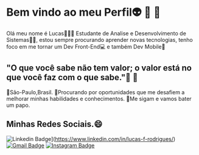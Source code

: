 # Bem vindo ao meu Perfil👽 👾 🤖


Olá meu nome é Lucas🙋🏽‍♂️
Estudante de Analise e Desenvolvimento de Sistemas👨‍💻, estou sempre procurando aprender novas tecnologias, tenho foco em me tornar um Dev Front-End💻 e também Dev Mobile📱

## "O que você sabe não tem valor; o valor está no que você faz com o que sabe."🍃 🍂

📍São-Paulo,Brasil.
🔎Procurando por oportunidades que me desafiem a melhorar minhas habilidades e conhecimentos.
🔔Me sigam e vamos bater um papo.

## Minhas Redes Sociais.😄

![Linkedin Badge](https://img.shields.io/badge/-Lucas%20Rodrigues-6633cc?style=flat-square&logo=Linkedin&logoColor=white&link=https://www.linkedin.com/in/lucas-f-rodrigues/)](https://www.linkedin.com/in/lucas-f-rodrigues/) 
[![Gmail Badge](https://img.shields.io/badge/-lucasfloresrodriguesti@outlook.com-6633cc?style=flat-square&logo=Gmail&logoColor=white&link=mailto:lucasfloresrodriguesti@outlook.com)](lucasfloresrodriguesti@outlook.com)
[![Instagram Badge](https://img.shields.io/badge/-Instagram-purple?style=flat-square&logo=Instagram&logoColor=white&link=https://www.instagram.com/lurtyu/?hl=pt-br)](https://www.instagram.com/lurtyu/?hl=pt-br/)

